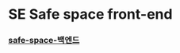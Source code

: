 # SE Safe space front-end
### [safe-space-백엔드](https://github.com/SE-safe-space/safe-space-backend)
